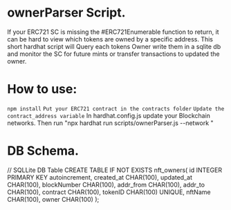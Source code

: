 # ownerParser Script.

If your ERC721 SC is missing the #ERC721Enumerable function to return, it can be hard to view which tokens are owned by a specific address. 
This short hardhat script will Query each tokens Owner write them in a sqlite db and monitor the SC for future mints or transfer transactions to updated the owner.

# How to use:
`npm install`
`Put your ERC721 contract in the contracts folder`
`Update the contract_address variable`
In hardhat.config.js update your Blockchain networks.
Then run "npx hardhat run scripts/ownerParser.js --network <Network name from config file>"

# DB Schema.
// SQLLite DB Table
CREATE TABLE IF NOT EXISTS nft_owners(
  id INTEGER PRIMARY KEY autoincrement,
  created_at CHAR(100),
  updated_at CHAR(100),
  blockNumber CHAR(100),
  addr_from CHAR(100),
  addr_to CHAR(100),
  contract CHAR(100),
  tokenID CHAR(100) UNIQUE,
  nftName CHAR(100),
  owner CHAR(100)
);
